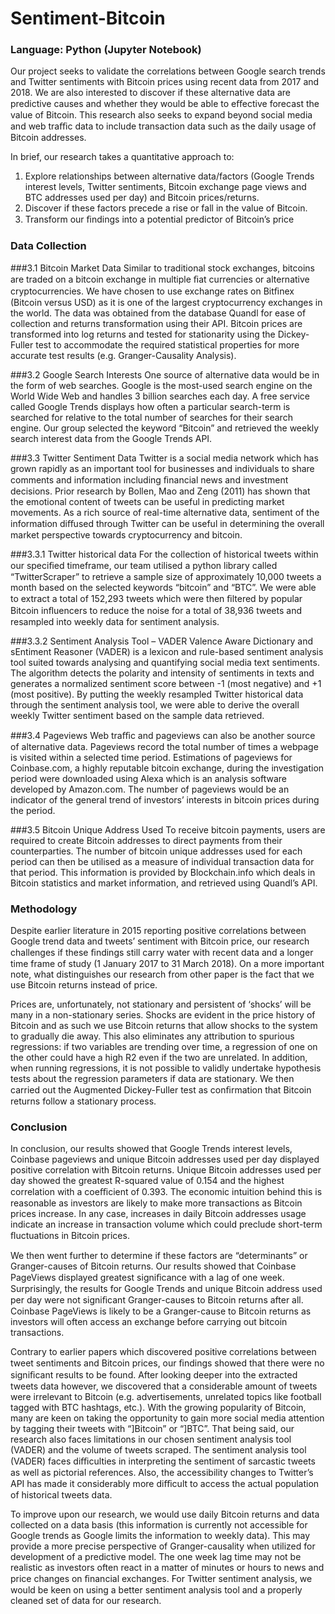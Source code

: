 # Sentiment-Bitcoin

### Language: Python (Jupyter Notebook)

Our project seeks to validate the correlations between Google search trends and Twitter sentiments with Bitcoin prices using recent data from 2017 and 2018. We are also interested to discover if these alternative data are predictive causes and whether they would be able to eﬀective forecast the value of Bitcoin. This research also seeks to expand beyond social media and web traﬃc data to include transaction data such as the daily usage of Bitcoin addresses.

In brief, our research takes a quantitative approach to:
1. Explore relationships between alternative data/factors (Google Trends interest levels, Twitter sentiments, Bitcoin exchange page views and BTC addresses used per day) and Bitcoin prices/returns.
2. Discover if these factors precede a rise or fall in the value of Bitcoin.
3. Transform our ﬁndings into a potential predictor of Bitcoin’s price

### Data Collection
###3.1 Bitcoin Market Data
Similar to traditional stock exchanges, bitcoins are traded on a bitcoin exchange in multiple ﬁat currencies or alternative cryptocurrencies. We have chosen to use exchange rates on Bitﬁnex (Bitcoin versus USD) as it is one of the largest cryptocurrency exchanges in the world. The data was obtained from the database Quandl for ease of collection and returns transformation using their API. Bitcoin prices are transformed into log returns and tested for stationarity using the Dickey-Fuller test to accommodate the required statistical properties for more accurate test results (e.g. Granger-Causality Analysis).

###3.2 Google Search Interests
One source of alternative data would be in the form of web searches. Google is the most-used search engine on the World Wide Web and handles 3 billion searches each day. A free service called Google Trends displays how often a particular search-term is searched for relative to the total number of searches for their search engine. Our group selected the keyword “Bitcoin” and retrieved the weekly search interest data from the Google Trends API.

###3.3 Twitter Sentiment Data
Twitter is a social media network which has grown rapidly as an important tool for businesses and individuals to share comments and information including ﬁnancial news and investment decisions. Prior research by Bollen, Mao and Zeng (2011) has shown that the emotional content of tweets can be useful in predicting market movements. As a rich source of real-time alternative data, sentiment of the information diﬀused through Twitter can be useful in determining the overall market perspective towards cryptocurrency and bitcoin.

###3.3.1 Twitter historical data
For the collection of historical tweets within our speciﬁed timeframe, our team utilised a python library called “TwitterScraper” to retrieve a sample size of approximately 10,000 tweets a month based on the selected keywords “bitcoin” and “BTC”. We were able to extract a total of 152,293 tweets which were then ﬁltered by popular Bitcoin inﬂuencers to reduce the noise for a total of 38,936 tweets and resampled into weekly data for sentiment analysis.

###3.3.2 Sentiment Analysis Tool – VADER
Valence Aware Dictionary and sEntiment Reasoner (VADER) is a lexicon and rule-based sentiment analysis tool suited towards analysing and quantifying social media text sentiments. The algorithm detects the polarity and intensity of sentiments in texts and generates a normalized sentiment score between -1 (most negative) and +1 (most positive). By putting the weekly resampled Twitter historical data through the sentiment analysis tool, we were able to derive the overall weekly Twitter sentiment based on the sample data retrieved.

###3.4 Pageviews
Web traﬃc and pageviews can also be another source of alternative data. Pageviews record the total number of times a webpage is visited within a selected time period. Estimations of pageviews for Coinbase.com, a highly reputable bitcoin exchange, during the investigation period were downloaded using Alexa which is an analysis software developed by Amazon.com. The number of pageviews would be an indicator of the general trend of investors’ interests in bitcoin prices during the period.

###3.5 Bitcoin Unique Address Used
To receive bitcoin payments, users are required to create Bitcoin addresses to direct payments from their counterparties. The number of bitcoin unique addresses used for each period can then be utilised as a measure of individual transaction data for that period. This information is provided by Blockchain.info which deals in Bitcoin statistics and market information, and retrieved using Quandl’s API.

### Methodology
Despite earlier literature in 2015 reporting positive correlations between Google trend data and tweets’ sentiment with Bitcoin price, our research challenges if these ﬁndings still carry water with recent data and a longer time frame of study (1 January 2017 to 31 March 2018). On a more important note, what distinguishes our research from other paper is the fact that we use Bitcoin returns instead of price.

Prices are, unfortunately, not stationary and persistent of ‘shocks’ will be many in a non-stationary series. Shocks are evident in the price history of Bitcoin and as such we use Bitcoin returns that allow shocks to the system to gradually die away. This also eliminates any attribution to spurious regressions: if two variables are trending over time, a regression of one on the other could have a high R2 even if the two are unrelated. In addition, when running regressions, it is not possible to validly undertake hypothesis tests about the regression parameters if data are stationary. We then carried out the Augmented Dickey-Fuller test as conﬁrmation that Bitcoin returns follow a stationary process.

### Conclusion
In conclusion, our results showed that Google Trends interest levels, Coinbase pageviews and unique Bitcoin addresses used per day displayed positive correlation with Bitcoin returns. Unique Bitcoin addresses used per day showed the greatest R-squared value of 0.154 and the highest correlation with a coeﬃcient of 0.393. The economic intuition behind this is reasonable as investors are likely to make more transactions as Bitcoin prices increase. In any case, increases in daily Bitcoin addresses usage indicate an increase in transaction volume which could preclude short-term ﬂuctuations in Bitcoin prices.

We then went further to determine if these factors are “determinants” or Granger-causes of Bitcoin returns. Our results showed that Coinbase PageViews displayed greatest signiﬁcance with a lag of one week. Surprisingly, the results for Google Trends and unique Bitcoin address used per day were not signiﬁcant Granger-causes to Bitcoin returns after all. Coinbase PageViews is likely to be a Granger-cause to Bitcoin returns as investors will often access an exchange before carrying out bitcoin transactions.

Contrary to earlier papers which discovered positive correlations between tweet sentiments and Bitcoin prices, our ﬁndings showed that there were no signiﬁcant results to be found. After looking deeper into the extracted tweets data however, we discovered that a considerable amount of tweets were irrelevant to Bitcoin (e.g. advertisements, unrelated topics like football tagged with BTC hashtags, etc.). With the growing popularity of Bitcoin, many are keen on taking the opportunity to gain more social media attention by tagging their tweets with “]Bitcoin” or “]BTC”. That being said, our research also faces limitations in our chosen sentiment analysis tool (VADER) and the volume of tweets scraped. The sentiment analysis tool (VADER) faces diﬃculties in interpreting the sentiment of sarcastic tweets as well as pictorial references. Also, the accessibility changes to Twitter’s API has made it considerably more diﬃcult to access the actual population of historical tweets data.

To improve upon our research, we would use daily Bitcoin returns and data collected on a data basis (this information is currently not accessible for Google trends as Google limits the information to weekly data). This may provide a more precise perspective of Granger-causality when utilized for development of a predictive model. The one week lag time may not be realistic as investors often react in a matter of minutes or hours to news and price changes on ﬁnancial exchanges. For Twitter sentiment analysis, we would be keen on using a better sentiment analysis tool and a properly cleaned set of data for our research.
